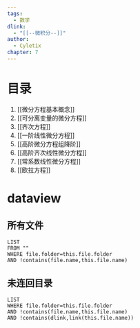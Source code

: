 ```yaml
---
tags:
  - 数学
dlink:
  - "[[--微积分--]]"
author:
  - Cyletix
chapter: 7
---
```

# 目录
1. [[微分方程基本概念]]
2. [[可分离变量的微分方程]]
3. [[齐次方程]]
4. [[一阶线性微分方程]]
5. [[高阶微分方程组降阶]]
6. [[高阶齐次线性微分方程]]
7. [[常系数线性微分方程]]
8. [[欧拉方程]]

# dataview
## 所有文件
```dataview
LIST
FROM ""
WHERE file.folder=this.file.folder
AND !contains(file.name,this.file.name)
```
## 未连回目录
```dataview
LIST
WHERE file.folder=this.file.folder
AND !contains(file.name,this.file.name)
AND !contains(dlink,link(this.file.name))
```
